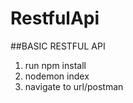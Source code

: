 # RestfulApi
##BASIC RESTFUL API

1. run npm install
2. nodemon index
3. navigate to url/postman



